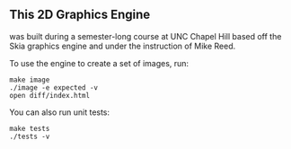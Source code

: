 ## This 2D Graphics Engine
was built during a semester-long course at UNC Chapel Hill based off the Skia graphics engine and under the instruction of Mike Reed.

To use the engine to create a set of images, run:
```
make image
./image -e expected -v
open diff/index.html
```

You can also run unit tests:
```
make tests
./tests -v
```
